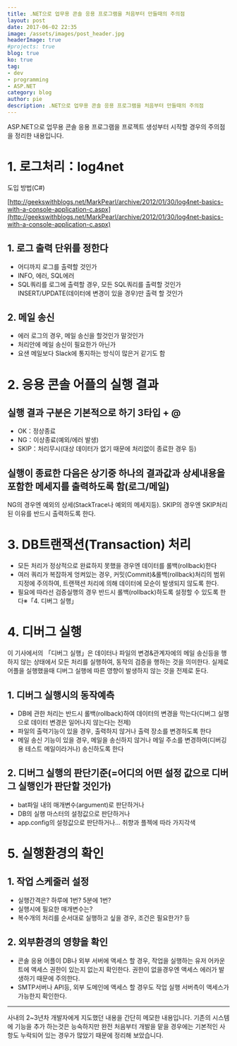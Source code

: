```yaml
---
title: .NET으로 업무용 콘솔 응용 프로그램을 처음부터 만들때의 주의점
layout: post
date: 2017-06-02 22:35
image: /assets/images/post_header.jpg
headerImage: true
#projects: true
blog: true
ko: true
tag:
- dev
- programming
- ASP.NET
category: blog
author: pie
description: .NET으로 업무용 콘솔 응용 프로그램을 처음부터 만들때의 주의점
---
```


ASP.NET으로 업무용 콘솔 응용 프로그램을 프로젝트 생성부터 시작할 경우의 주의점을 정리한 내용입니다.

# 1. 로그처리：log4net

도입 방법(C#)

[http://geekswithblogs.net/MarkPearl/archive/2012/01/30/log4net-basics-with-a-console-application-c.aspx](http://geekswithblogs.net/MarkPearl/archive/2012/01/30/log4net-basics-with-a-console-application-c.aspx)

## 1. 로그 출력 단위를 정한다
- 어디까지 로그를 출력할 것인가
- INFO, 에러, SQL에러
- SQL쿼리를 로그에 출력할 경우, 모든 SQL쿼리를 출력할 것인가 INSERT/UPDATE(데이터에 변경이 있을 경우)만 출력 할 것인가

## 2. 메일 송신
- 에러 로그의 경우, 메일 송신을 할것인가 말것인가
- 처리안에 메일 송신이 필요한가 아닌가
- 요샌 메일보다 Slack에 통지하는 방식이 많은거 같기도 함

# 2. 응용 콘솔 어플의 실행 결과

## 실행 결과 구분은 기본적으로 하기 3타입 + @
- OK：정상종료
- NG：이상종료(예외/에러 발생)
- SKIP：처리무시(대상 데이터가 없기 때문에 처리없이 종료한 경우 등)

## 실행이 종료한 다음은 상기중 하나의 결과값과 상세내용을 포함한 메세지를 출력하도록 함(로그/메일)
NG의 경우엔 예외의 상세(StackTrace나 예외의 메세지등). SKIP의 경우엔 SKIP처리된 이유를 반드시 출력하도록 한다.

# 3. DB트랜잭션(Transaction) 처리

- 모든 처리가 정상적으로 완료하지 못했을 경우엔 데이터를 롤백(rollback)한다
- 여러 쿼리가 복잡하게 엉켜있는 경우, 커밋(Commit)&롤백(rollback)처리의 범위 지정에 주의하여, 트랜잭션 처리에 의해 데이터에 모순이 발생되지 않도록 한다.
- 필요에 따라선 검증실행의 경우 반드시 롤백(rollback)하도록 설정할 수 있도록 한다※「4. 디버그 실행」

# 4. 디버그 실행
이 기사에서의 「디버그 실행」은 데이터나 파일의 변경&관계자에의 메일 송신등을 행하지 않는 상태에서 모든 처리를 실행하여, 동작의 검증을 행하는 것을 의미한다. 실제로 어플을 실행했을때 디버그 실행에 따른 영향이 발생하지 않는 것을 전제로 둔다.

## 1. 디버그 실행시의 동작예측
- DB에 관한 처리는 반드시 롤백(rollback)하여 데이터의 변경을 막는다(디버그 실행으로 데이터 변경은 일어나지 않는다는 전제)
- 파일의 출력기능이 있을 경우, 출력하지 않거나 출력 장소를 변경하도록 한다
- 메일 송신 기능이 있을 경우, 메일을 송신하지 않거나 메일 주소를 변경하여(디버깅용 테스트 메일이라거나) 송신하도록 한다


## 2. 디버그 실행의 판단기준(=어디의 어떤 설정 값으로 디버그 실행인가 판단할 것인가)
- bat파일 내의 매개변수(argument)로 판단하거나
- DB의 실행 마스터의 설정값으로 판단하거나
- app.config의 설정값으로 판단하거나... 취향과 플젝에 따라 가지각색


# 5. 실행환경의 확인
## 1. 작업 스케줄러 설정
- 실행간격은? 하루에 1번? 5분에 1번?
- 실행시에 필요한 매개변수는?
- 복수개의 처리를 순서대로 실행하고 싶을 경우, 조건은 필요한가? 등

## 2. 외부환경의 영향을 확인
- 콘솔 응용 어플이 DB나 외부 서버에 액세스 할 경우, 작업을 실행하는 유저 어카운트에 액세스 권한이 있는지 없는지 확인한다. 권한이 없을경우엔 액세스 에러가 발생하기 때문에 주의한다.
- SMTP서버나 API등, 외부 도메인에 액세스 할 경우도 작업 실행 서버측이 액세스가 가능한지 확인한다.

---------------------

사내의 2~3년차 개발자에게 지도했던 내용을 간단히 메모한 내용입니다.
기존의 시스템에 기능을 추가 하는것은 능숙하지만 완전 처음부터 개발을 맡을 경우에는 기본적인 사항도 누락되어 있는 경우가 많았기 때문에 정리해 보았습니다.
